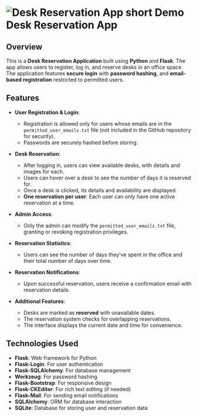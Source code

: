 ![Desk Reservation App short Demo](static/images/for_git.gif)
Desk Reservation App
====================

Overview
--------
This is a **Desk Reservation Application** built using **Python** and **Flask**. The app allows users to register, log in, and reserve desks in an office space. The application features **secure login** with **password hashing**, and **email-based registration** restricted to permitted users.

Features
--------
- **User Registration & Login**:
  - Registration is allowed only for users whose emails are in the `permitted_user_emails.txt` file (not included in the GitHub repository for security).
  - Passwords are securely hashed before storing.
  
- **Desk Reservation**:
  - After logging in, users can view available desks, with details and images for each.
  - Users can hover over a desk to see the number of days it is reserved for.
  - Once a desk is clicked, its details and availability are displayed.
  - **One reservation per user**: Each user can only have one active reservation at a time.
  
- **Admin Access**:
  - Only the admin can modify the `permitted_user_emails.txt` file, granting or revoking registration privileges.
  
- **Reservation Statistics**:
  - Users can see the number of days they've spent in the office and their total number of days over time.

- **Reservation Notifications**:
  - Upon successful reservation, users receive a confirmation email with reservation details.
  
- **Additional Features**:
  - Desks are marked as **reserved** with unavailable dates.
  - The reservation system checks for overlapping reservations.
  - The interface displays the current date and time for convenience.

Technologies Used
----------------
- **Flask**: Web framework for Python
- **Flask-Login**: For user authentication
- **Flask-SQLAlchemy**: For database management
- **Werkzeug**: For password hashing
- **Flask-Bootstrap**: For responsive design
- **Flask-CKEditor**: For rich text editing (if needed)
- **Flask-Mail**: For sending email notifications
- **SQLAlchemy**: ORM for database interaction
- **SQLite**: Database for storing user and reservation data
